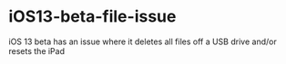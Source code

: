 # iOS13-beta-file-issue
iOS 13 beta has an issue where it deletes all files off a USB drive and/or resets the iPad
